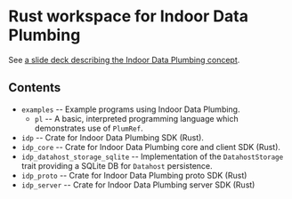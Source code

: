 # Rust workspace for Indoor Data Plumbing

See [a slide deck describing the Indoor Data Plumbing concept](https://docs.google.com/presentation/d/16azx22pCv_JvRslsRaSUPUSqTLQjyJ8oQZ-7-J3t1gw/edit?usp=sharing).

## Contents

-   `examples` -- Example programs using Indoor Data Plumbing.
    -   `pl` -- A basic, interpreted programming language which demonstrates use of `PlumRef`.
-   `idp` -- Crate for Indoor Data Plumbing SDK (Rust).
-   `idp_core` -- Crate for Indoor Data Plumbing core and client SDK (Rust).
-   `idp_datahost_storage_sqlite` -- Implementation of the `DatahostStorage` trait providing a SQLite DB for `Datahost` persistence.
-   `idp_proto` -- Crate for Indoor Data Plumbing proto SDK (Rust)
-   `idp_server` -- Crate for Indoor Data Plumbing server SDK (Rust)
